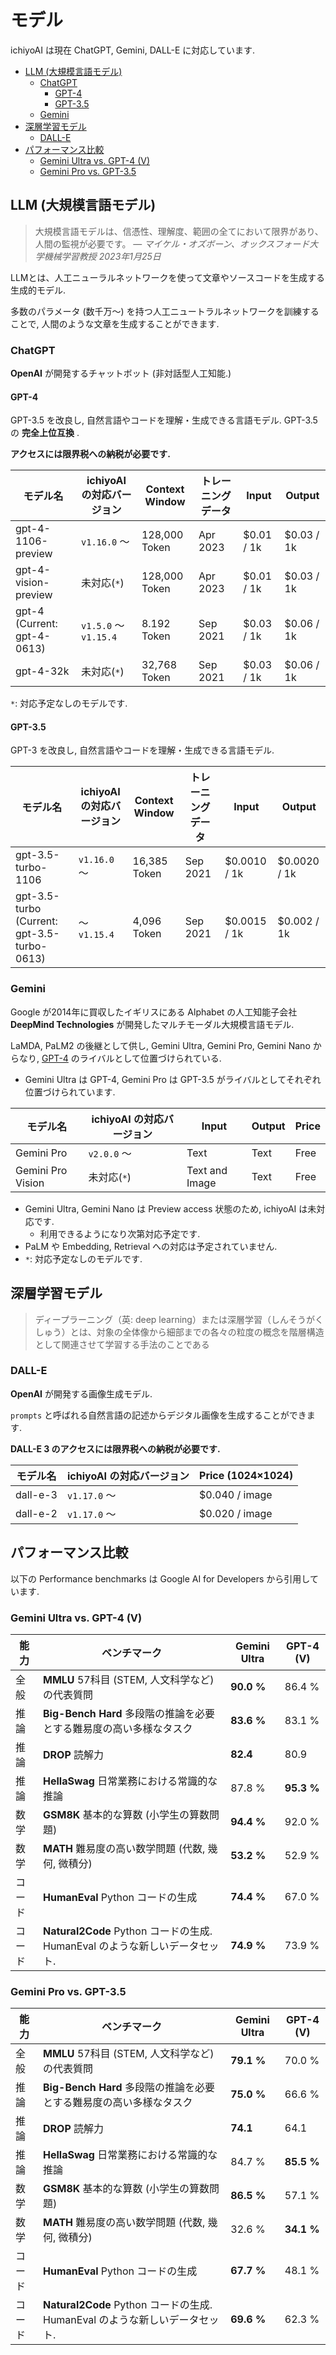 # モデル

ichiyoAI は現在 ChatGPT, Gemini, DALL-E に対応しています.

- [LLM (大規模言語モデル)](#llm-大規模言語モデル)
  - [ChatGPT](#chatgpt)
    - [GPT-4](#gpt-4)
    - [GPT-3.5](#gpt-35)
  - [Gemini](#gemini)
- [深層学習モデル](#深層学習モデル)
  - [DALL-E](#dall-e)
- [パフォーマンス比較](#パフォーマンス比較)
  - [Gemini Ultra vs. GPT-4 (V)](#gemini-ultra-vs-gpt-4-v)
  - [Gemini Pro vs. GPT-3.5](#gemini-pro-vs-gpt-35)

## LLM (大規模言語モデル)

> 大規模言語モデルは、信憑性、理解度、範囲の全てにおいて限界があり、人間の監視が必要です。
> — *マイケル・オズボーン、オックスフォード大学機械学習教授 2023年1月25日*

LLMとは、人工ニューラルネットワークを使って文章やソースコードを生成する生成的モデル.

多数のパラメータ (数千万〜) を持つ人工ニュートラルネットワークを訓練することで, 人間のような文章を生成することができます.

### ChatGPT

**OpenAI** が開発するチャットボット (非対話型人工知能.)

#### GPT-4

GPT-3.5 を改良し, 自然言語やコードを理解・生成できる言語モデル. GPT-3.5 の **完全上位互換** .

**アクセスには限界税への納税が必要です.**

| モデル名 | ichiyoAI の対応バージョン | Context Window | トレーニングデータ | Input | Output |
| --- | --- | --- | --- | --- | --- |
| gpt-4-1106-preview | `v1.16.0` 〜 | 128,000 Token | Apr 2023 | $0.01 / 1k | $0.03 / 1k |
| gpt-4-vision-preview | 未対応(`*`) | 128,000 Token | Apr 2023 | $0.01 / 1k | $0.03 / 1k |
| gpt-4 (Current: gpt-4-0613) | `v1.5.0` 〜 `v1.15.4` | 8.192 Token | Sep 2021 | $0.03 / 1k | $0.06 / 1k |
| gpt-4-32k | 未対応(`*`) | 32,768 Token | Sep 2021 | $0.03 / 1k | $0.06 / 1k |

`*`: 対応予定なしのモデルです.

#### GPT-3.5

GPT-3 を改良し, 自然言語やコードを理解・生成できる言語モデル.

| モデル名 | ichiyoAI の対応バージョン | Context Window | トレーニングデータ | Input | Output |
| --- | --- | --- | --- | --- | --- |
| gpt-3.5-turbo-1106 | `v1.16.0` 〜 | 16,385 Token | Sep 2021 | $0.0010 / 1k | $0.0020 / 1k |
| gpt-3.5-turbo (Current: gpt-3.5-turbo-0613) | 〜 `v1.15.4` | 4,096 Token | Sep 2021 | $0.0015 / 1k | $0.002 / 1k |

### Gemini

Google が2014年に買収したイギリスにある Alphabet の人工知能子会社 **DeepMind Technologies** が開発したマルチモーダル大規模言語モデル.

LaMDA, PaLM2 の後継として供し, Gemini Ultra, Gemini Pro, Gemini Nano からなり, [GPT-4](#gpt-4) のライバルとして位置づけられている.

- Gemini Ultra は GPT-4, Gemini Pro は GPT-3.5 がライバルとしてそれぞれ位置づけられています.

| モデル名 | ichiyoAI の対応バージョン | Input | Output | Price |
| --- | --- | --- | --- | --- |
| Gemini Pro | `v2.0.0` 〜 | Text | Text | Free |
| Gemini Pro Vision | 未対応(`*`) | Text and Image | Text | Free |

- Gemini Ultra, Gemini Nano は Preview access 状態のため, ichiyoAI は未対応です.
  - 利用できるようになり次第対応予定です.
- PaLM や Embedding, Retrieval への対応は予定されていません.
- `*`: 対応予定なしのモデルです.

## 深層学習モデル

> ディープラーニング（英: deep learning）または深層学習（しんそうがくしゅう）とは、対象の全体像から細部までの各々の粒度の概念を階層構造として関連させて学習する手法のことである

### DALL-E

**OpenAI** が開発する画像生成モデル.

`prompts` と呼ばれる自然言語の記述からデジタル画像を生成することができます.

**DALL-E 3 のアクセスには限界税への納税が必要です.**

| モデル名 | ichiyoAI の対応バージョン | Price (1024×1024) |
| --- | --- | --- |
| dall-e-3 | `v1.17.0` 〜 | $0.040 / image |
| dall-e-2 | `v1.17.0` 〜 | $0.020 / image |

## パフォーマンス比較

以下の Performance benchmarks は Google AI for Developers から引用しています.

### Gemini Ultra vs. GPT-4 (V)

| 能力 | ベンチマーク | Gemini Ultra | GPT-4 (V) |
| --- | --- | --- | --- |
| 全般 | **MMLU** 57科目 (STEM, 人文科学など) の代表質問 | **90.0 %** | 86.4 % |
| 推論 | **Big-Bench Hard** 多段階の推論を必要とする難易度の高い多様なタスク | **83.6 %** | 83.1 % |
| 推論 | **DROP** 読解力 | **82.4** | 80.9 |
| 推論 | **HellaSwag** 日常業務における常識的な推論 | 87.8 % | **95.3 %** |
| 数学 | **GSM8K** 基本的な算数 (小学生の算数問題) | **94.4 %** | 92.0 % |
| 数学 | **MATH** 難易度の高い数学問題 (代数, 幾何, 微積分) | **53.2 %** | 52.9 % |
| コード | **HumanEval** Python コードの生成 | **74.4 %** | 67.0 % |
| コード | **Natural2Code** Python コードの生成. HumanEval のような新しいデータセット. | **74.9 %** | 73.9 % |

### Gemini Pro vs. GPT-3.5

| 能力 | ベンチマーク | Gemini Ultra | GPT-4 (V) |
| --- | --- | --- | --- |
| 全般 | **MMLU** 57科目 (STEM, 人文科学など) の代表質問 | **79.1 %** | 70.0 % |
| 推論 | **Big-Bench Hard** 多段階の推論を必要とする難易度の高い多様なタスク | **75.0 %** | 66.6 % |
| 推論 | **DROP** 読解力 | **74.1** | 64.1 |
| 推論 | **HellaSwag** 日常業務における常識的な推論 | 84.7 % | **85.5 %** |
| 数学 | **GSM8K** 基本的な算数 (小学生の算数問題) | **86.5 %** | 57.1 % |
| 数学 | **MATH** 難易度の高い数学問題 (代数, 幾何, 微積分) | 32.6 % | **34.1 %** |
| コード | **HumanEval** Python コードの生成 | **67.7 %** | 48.1 % |
| コード | **Natural2Code** Python コードの生成. HumanEval のような新しいデータセット. | **69.6 %** | 62.3 % |

